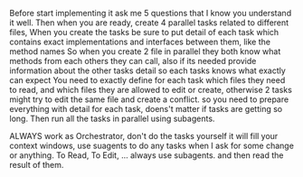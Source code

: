 Before start implementing it ask me 5 questions that I know you understand it well.
Then when you are ready, create 4 parallel tasks related to different files,
When you create the tasks be sure to put detail of each task which contains exact implementations
and interfaces between them, like the method names
So when you create 2 file in parallel they both know what methods from each others they can call,
also if its needed provide information about the other tasks detail so each tasks knows what exactly
can expect
You need to exactly define for each task which files they need to read, and which files they are
allowed to edit or create, otherwise 2 tasks might try to edit the same file and create a conflict.
so you need to prepare everything with detail for each task, doens't matter if tasks are getting so
long.
Then run all the tasks in parallel using subagents.

ALWAYS work as Orchestrator, don't do the tasks yourself it will fill your context windows, use
suagents to do any tasks when I ask for some change or anything.
To Read, To Edit, ... always use subagents. and then read the result of them.